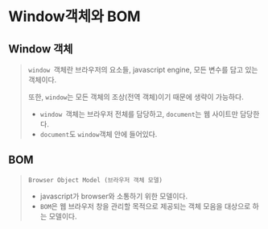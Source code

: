 # Window객체와 BOM



## Window 객체

> `window `객체란 브라우저의 요소들, javascript engine, 모든 변수를 담고 있는 객체이다.
>
> 또한, `window`는 모든 객체의 조상(전역 객체)이기 때문에 생략이 가능하다.
>
> * `window `객체는 브라우저 전체를 담당하고, `document`는 웹 사이트만 담당한다.
> * `document`도 `window`객체 안에 들어있다.



## BOM

> `Browser Object Model (브라우저 객체 모델)`
>
> * javascript가 browser와 소통하기 위한 모델이다.
> * `BOM`은 웹 브라우저 창을 관리할 목적으로 제공되는 객체 모음을 대상으로 하는 모델이다.

